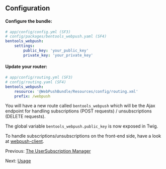## Configuration

#### Configure the bundle:

```yaml
# app/config/config.yml (SF3)
# config/packages/bentools_webpush.yaml (SF4) 
bentools_webpush:
    settings:
        public_key: 'your_public_key'
        private_key: 'your_private_key'
```

#### Update your router:
```yaml
# app/config/routing.yml (SF3)
# config/routing.yaml (SF4)
bentools_webpush:
    resource: '@WebPushBundle/Resources/config/routing.xml'
    prefix: /webpush
```

You will have a new route called `bentools_webpush` which will be the Ajax endpoint for handling subscriptions (POST requests) / unsubscriptions (DELETE requests).

The global variable `bentools_webpush.public_key` is now exposed in Twig.

To handle subscriptions/unsubscriptions on the front-end side, have a look at [webpush-client](https://www.npmjs.com/package/webpush-client).

Previous: [The UserSubscription Manager](02%20-%20The%20UserSubscription%20Manager.md)

Next: [Usage](04%20-%20Usage.md)
